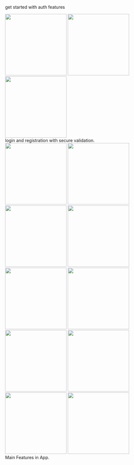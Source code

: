 get started with auth features 
<div>
<img src = "https://github.com/user-attachments/assets/0cad1d6e-73e1-42ca-909b-f722a4f7df56" width = "200"/>
  <img src = "https://github.com/user-attachments/assets/37162723-a156-47e7-9fe9-d9bd5d7148ed" width = "200"/>
  <img src = "https://github.com/user-attachments/assets/831f52ba-06ee-4c72-b90a-7a6f708ebae8" width = "200"/>
 <br> login and registration with secure validation.<br/>
 
</div>
<div>
  <img src = "https://github.com/user-attachments/assets/092fe65c-bb27-47d9-930f-12e2a3b796fc" width = "200"/>
  <img src = "https://github.com/user-attachments/assets/837b74b4-870d-41dc-a240-c1e50f852d7f" width = "200"/>
  <img src = "https://github.com/user-attachments/assets/cb83c9d9-6dac-4022-8168-e541f51183c5" width = "200"/>
  <img src = "https://github.com/user-attachments/assets/41ae17bc-fe0c-490d-83a6-2a087cf01705" width = "200"/>
  <img src = "https://github.com/user-attachments/assets/13ca8aa8-f9ee-48d7-9480-68f0d0c0a021" width = "200"/>
  <img src = "https://github.com/user-attachments/assets/3a1822e9-2a95-4708-8d23-9f7f80bbd8a4" width = "200"/>
  <img src = "https://github.com/user-attachments/assets/15409b0c-f4ea-4f3b-a124-e4f9abd68ee4" width = "200"/>
  <img src = "https://github.com/user-attachments/assets/496d9360-e82e-467d-a463-72bbaff01179" width = "200"/>
  <img src = "https://github.com/user-attachments/assets/5c101be4-e9e5-4979-b04c-df8ce2ed3989" width = "200"/>
  <img src = "https://github.com/user-attachments/assets/8b369be0-1282-48e4-9364-4a5e6f6835e0" width = "200"/>
  <br> Main Features in App.<br/>
  
</div>
